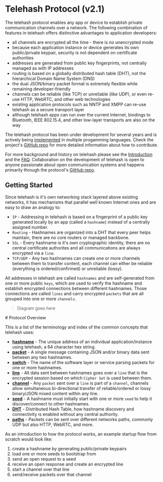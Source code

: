 Telehash Protocol (v2.1)
========================

The telehash protocol enables any app or device to establish private communication channels over a network. The following combination of features in telehash offers distinctive advantages to application developers:

* all channels are encrypted all the time - there is no unencrypted mode
* because each application instance or device generates its own public/private keypair, security is not dependent on certificate authorities
* addresses are generated from public key fingerprints, not centrally managed as with IP addresses
* routing is based on a globally distributed hash table (DHT), not the hierarchical Domain Name System (DNS)
* the dual JSON/binary packet format is extremely flexible while remaining developer-friendly
* channels can be reliable (like TCP) or unreliable (like UDP), or even re-use HTTP, WebRTC, and other web technologies
* existing application protocols such as NNTP and XMPP can re-use telehash as a secure transport layer
* although telehash apps can run over the current Internet, bindings to Bluetooth, IEEE 802.15.4, and other low-layer transports are also on the way

The telehash protocol has been under development for several years and is actively being [implemented](implementations.md) in multiple progamming languages. Check the project's [GitHub repo](https://github.com/telehash/telehash.org) for more detailed information about how to contribute.

For more background and history on telehash please see the [Introduction](background.md) and the [FAQ](faq.md). Collaboration on the development of telehash is open to anyone passionate about open communication systems and happens primarily through the protocol's [GitHub repo](https://github.com/telehash/telehash.org/blob/master/implementers.md).

## Getting Started

Since telehash is it's own networking stack layered above existing networks, it has mechanisms that parallel well known Internet ones and are easy to draw an analogy to:

* `IP` - Addressing in telehash is based on a fingerprint of a public key generated locally by an app (called a `hashname`) instead of a centrally assigned number.
* `Routing` - Hashnames are organized into a DHT that every peer helps maintain, there are no core routers or managed backbone.
* `SSL` - Every hashname is it's own cryptographic identity, there are no central certificate authorites and all communications are always encrypted via a `line`.
* `TCP/UDP` - Any two hashnames can create one or more channels between them to transfer content, each channel can either be reliable (everything is ordered/confirmed) or unreliable (lossy).

All addresses in telehash are called `hashnames` and are self-generated from one or more public `keys`, which are used to verify the hashname and establish encrypted connections between different hashnames.  Those connections are called `lines` and carry encrypted `packets` that are all grouped into one or more `channels`.

> Diagram goes here


<a name="protocol" />
# Protocol Overview

This is a list of the terminology and index of the common concepts that telehash uses:

* **[hashname](hashname.md)** - The unique address of an individual application/instance using telehash, a 64 character hex string.
* **[packet](packet.md)** - A single message containing JSON and/or binary data sent between any two hashnames.
* **[switch](switch.md)** - The name of the software layer or service parsing packets for one or more hashnames.
* **[line](cipher_sets.md)** - All data sent between hashnames goes over a `line` that is the encrypted session based on which `Cipher Set` is used between them.
* **[channel](channels.md)** - Any `packet` sent over a `line` is part of a `channel`, channels allow simultaneous bi-directional transfer of reliable/ordered or lossy binary/JSON mixed content within any line.
* **[seed](seeds.md)** - A hashname must initially start with one or more `seed` to help it discover/connect to other hashnames.
* **[DHT](dht.md)** - Distributed Hash Table, how hashname discovery and connectivity is enabled without any central authority.
* **[paths](network.md)** - Packets can be sent over different networks paths, commonly UDP but also HTTP, WebRTC, and more.


As an introduction to how the protocol works, an example startup flow from scratch would look like:

1. create a hashname by generating public/private keypairs
2. load one or more seeds to bootstrap from
3. send an open request to a seed
4. receive an open response and create an encrypted line
5. start a channel over that line
6. send/receive packets over that channel
